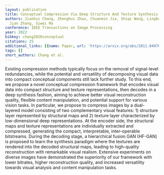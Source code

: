 ```yaml
---
layout: publication
title: Conceptual Compression Via Deep Structure And Texture Synthesis
authors: Jianhui Chang, Zhenghui Zhao, Chuanmin Jia, Shiqi Wang, Lingbo Yang, Qi Mao,
  Jian Zhang, Siwei Ma
conference: IEEE Transactions on Image Processing
year: 2022
bibkey: chang2020conceptual
citations: 25
additional_links: [{name: Paper, url: 'https://arxiv.org/abs/2011.04976'}]
tags: []
short_authors: Chang et al.
---
```

Existing compression methods typically focus on the removal of signal-level
redundancies, while the potential and versatility of decomposing visual data
into compact conceptual components still lack further study. To this end, we
propose a novel conceptual compression framework that encodes visual data into
compact structure and texture representations, then decodes in a deep synthesis
fashion, aiming to achieve better visual reconstruction quality, flexible
content manipulation, and potential support for various vision tasks. In
particular, we propose to compress images by a dual-layered model consisting of
two complementary visual features: 1) structure layer represented by structural
maps and 2) texture layer characterized by low-dimensional deep
representations. At the encoder side, the structural maps and texture
representations are individually extracted and compressed, generating the
compact, interpretable, inter-operable bitstreams. During the decoding stage, a
hierarchical fusion GAN (HF-GAN) is proposed to learn the synthesis paradigm
where the textures are rendered into the decoded structural maps, leading to
high-quality reconstruction with remarkable visual realism. Extensive
experiments on diverse images have demonstrated the superiority of our
framework with lower bitrates, higher reconstruction quality, and increased
versatility towards visual analysis and content manipulation tasks.